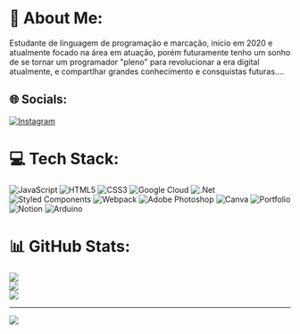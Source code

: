 # 💫 About Me:
Estudante de linguagem de programação e marcação, inicio em 2020 e atualmente focado na área em atuação, porém futuramente tenho um sonho de se tornar um programador "pleno" para revolucionar a era digital atualmente, e compartlhar grandes conhecimento e consquistas futuras....


## 🌐 Socials:
[![Instagram](https://img.shields.io/badge/Instagram-%23E4405F.svg?logo=Instagram&logoColor=white)](https://instagram.com/_apenas_um_lixo_qualquer_) 

# 💻 Tech Stack:
![JavaScript](https://img.shields.io/badge/javascript-%23323330.svg?style=for-the-badge&logo=javascript&logoColor=%23F7DF1E) ![HTML5](https://img.shields.io/badge/html5-%23E34F26.svg?style=for-the-badge&logo=html5&logoColor=white) ![CSS3](https://img.shields.io/badge/css3-%231572B6.svg?style=for-the-badge&logo=css3&logoColor=white) ![Google Cloud](https://img.shields.io/badge/Google%20Cloud-%234285F4.svg?style=for-the-badge&logo=google-cloud&logoColor=white) ![.Net](https://img.shields.io/badge/.NET-5C2D91?style=for-the-badge&logo=.net&logoColor=white) ![Styled Components](https://img.shields.io/badge/styled--components-DB7093?style=for-the-badge&logo=styled-components&logoColor=white) ![Webpack](https://img.shields.io/badge/webpack-%238DD6F9.svg?style=for-the-badge&logo=webpack&logoColor=black) ![Adobe Photoshop](https://img.shields.io/badge/adobephotoshop-%2331A8FF.svg?style=for-the-badge&logo=adobephotoshop&logoColor=white) ![Canva](https://img.shields.io/badge/Canva-%2300C4CC.svg?style=for-the-badge&logo=Canva&logoColor=white) ![Portfolio](https://img.shields.io/badge/Portfolio-%23000000.svg?style=for-the-badge&logo=firefox&logoColor=#FF7139) ![Notion](https://img.shields.io/badge/Notion-%23000000.svg?style=for-the-badge&logo=notion&logoColor=white) ![Arduino](https://img.shields.io/badge/-Arduino-00979D?style=for-the-badge&logo=Arduino&logoColor=white)
# 📊 GitHub Stats:
![](https://github-readme-stats.vercel.app/api?username=IsaacChicarino&theme=vue&hide_border=false&include_all_commits=false&count_private=false)<br/>
![](https://github-readme-streak-stats.herokuapp.com/?user=IsaacChicarino&theme=vue&hide_border=false)<br/>
![](https://github-readme-stats.vercel.app/api/top-langs/?username=IsaacChicarino&theme=vue&hide_border=false&include_all_commits=false&count_private=false&layout=compact)

---
[![](https://visitcount.itsvg.in/api?id=IsaacChicarino&icon=0&color=0)](https://visitcount.itsvg.in)

<!-- Proudly created with GPRM ( https://gprm.itsvg.in ) -->
